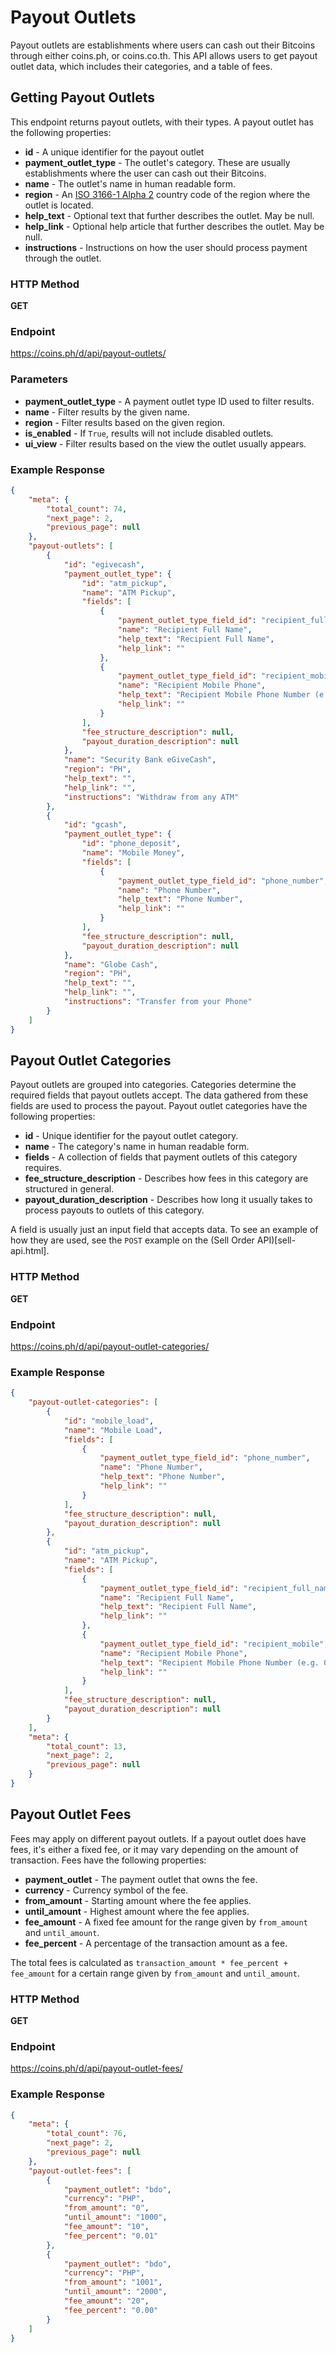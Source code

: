# Payout Outlets

Payout outlets are establishments where users can cash out their Bitcoins
through either coins.ph, or coins.co.th. This API allows users to get
payout outlet data, which includes their categories, and a table of fees.

## Getting Payout Outlets

This endpoint returns payout outlets, with their types. A payout outlet has the
following properties:

* **id** - A unique identifier for the payout outlet
* **payment_outlet_type** - The outlet's category. These are usually establishments where the user can cash out their Bitcoins.
* **name** - The outlet's name in human readable form.
* **region** - An [ISO 3166-1 Alpha 2](http://en.wikipedia.org/wiki/ISO_3166-1_alpha-2) country code of the region where the outlet is located.
* **help_text** - Optional text that further describes the outlet. May be null.
* **help_link** - Optional help article that further describes the outlet. May be null.
* **instructions** - Instructions on how the user should process payment through the outlet.

### HTTP Method

**GET**

### Endpoint

https://coins.ph/d/api/payout-outlets/

### Parameters

* **payment_outlet_type** - A payment outlet type ID used to filter results.
* **name** - Filter results by the given name.
* **region** - Filter results based on the given region.
* **is_enabled** - If `True`, results will not include disabled outlets.
* **ui_view** - Filter results based on the view the outlet usually appears.

### Example Response

```json
{
    "meta": {
        "total_count": 74,
        "next_page": 2,
        "previous_page": null
    },
    "payout-outlets": [
        {
            "id": "egivecash",
            "payment_outlet_type": {
                "id": "atm_pickup",
                "name": "ATM Pickup",
                "fields": [
                    {
                        "payment_outlet_type_field_id": "recipient_full_name",
                        "name": "Recipient Full Name",
                        "help_text": "Recipient Full Name",
                        "help_link": ""
                    },
                    {
                        "payment_outlet_type_field_id": "recipient_mobile",
                        "name": "Recipient Mobile Phone",
                        "help_text": "Recipient Mobile Phone Number (e.g. 09178147839)",
                        "help_link": ""
                    }
                ],
                "fee_structure_description": null,
                "payout_duration_description": null
            },
            "name": "Security Bank eGiveCash",
            "region": "PH",
            "help_text": "",
            "help_link": "",
            "instructions": "Withdraw from any ATM"
        },
        {
            "id": "gcash",
            "payment_outlet_type": {
                "id": "phone_deposit",
                "name": "Mobile Money",
                "fields": [
                    {
                        "payment_outlet_type_field_id": "phone_number",
                        "name": "Phone Number",
                        "help_text": "Phone Number",
                        "help_link": ""
                    }
                ],
                "fee_structure_description": null,
                "payout_duration_description": null
            },
            "name": "Globe Cash",
            "region": "PH",
            "help_text": "",
            "help_link": "",
            "instructions": "Transfer from your Phone"
        }
    ]
}
```

## Payout Outlet Categories

Payout outlets are grouped into categories. Categories determine the required
fields that payout outlets accept. The data gathered from these fields are
used to process the payout. Payout outlet categories have the following
properties:

* **id** - Unique identifier for the payout outlet category.
* **name** - The category's name in human readable form.
* **fields** - A collection of fields that payment outlets of this category requires.
* **fee_structure_description** - Describes how fees in this category are structured in general.
* **payout_duration_description** - Describes how long it usually takes to process payouts to outlets of this category.

A field is usually just an input field that accepts data. To see an example
of how they are used, see the `POST` example on the (Sell Order API)[sell-api.html].

### HTTP Method

**GET**

### Endpoint

https://coins.ph/d/api/payout-outlet-categories/

### Example Response

```json
{
    "payout-outlet-categories": [
        {
            "id": "mobile_load",
            "name": "Mobile Load",
            "fields": [
                {
                    "payment_outlet_type_field_id": "phone_number",
                    "name": "Phone Number",
                    "help_text": "Phone Number",
                    "help_link": ""
                }
            ],
            "fee_structure_description": null,
            "payout_duration_description": null
        },
        {
            "id": "atm_pickup",
            "name": "ATM Pickup",
            "fields": [
                {
                    "payment_outlet_type_field_id": "recipient_full_name",
                    "name": "Recipient Full Name",
                    "help_text": "Recipient Full Name",
                    "help_link": ""
                },
                {
                    "payment_outlet_type_field_id": "recipient_mobile",
                    "name": "Recipient Mobile Phone",
                    "help_text": "Recipient Mobile Phone Number (e.g. 09171234567)",
                    "help_link": ""
                }
            ],
            "fee_structure_description": null,
            "payout_duration_description": null
        }
    ],
    "meta": {
        "total_count": 13,
        "next_page": 2,
        "previous_page": null
    }
}
```

## Payout Outlet Fees

Fees may apply on different payout outlets. If a payout outlet does have fees,
it's either a fixed fee, or it may vary depending on the amount of transaction.
Fees have the following properties:

* **payment_outlet** - The payment outlet that owns the fee.
* **currency** - Currency symbol of the fee.
* **from_amount** - Starting amount where the fee applies.
* **until_amount** - Highest amount where the fee applies.
* **fee_amount** - A fixed fee amount for the range given by `from_amount` and `until_amount`.
* **fee_percent** - A percentage of the transaction amount as a fee.

The total fees is calculated as `transaction_amount * fee_percent + fee_amount`
for a certain range given by `from_amount` and `until_amount`.

### HTTP Method

**GET**

### Endpoint

https://coins.ph/d/api/payout-outlet-fees/

### Example Response

```json
{
    "meta": {
        "total_count": 76,
        "next_page": 2,
        "previous_page": null
    },
    "payout-outlet-fees": [
        {
            "payment_outlet": "bdo",
            "currency": "PHP",
            "from_amount": "0",
            "until_amount": "1000",
            "fee_amount": "10",
            "fee_percent": "0.01"
        },
        {
            "payment_outlet": "bdo",
            "currency": "PHP",
            "from_amount": "1001",
            "until_amount": "2000",
            "fee_amount": "20",
            "fee_percent": "0.00"
        }
    ]
}
```